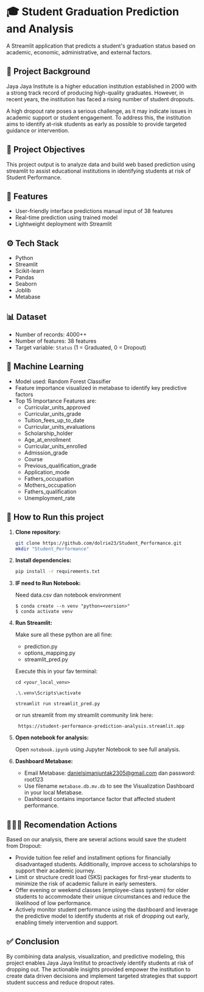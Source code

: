 # 🎓 Student Graduation Prediction and Analysis

A Streamlit application that predicts a student's graduation status
based on academic, economic, administrative, and external factors.

## 📌 Project Background
Jaya Jaya Institute is a higher education institution established in 2000
with a strong track record of producing high-quality graduates. 
However, in recent years, the institution has faced a rising number of student dropouts.

A high dropout rate poses a serious challenge, as it may indicate issues in academic support or student engagement.
To address this, the institution aims to identify at-risk students as early as possible to provide targeted guidance
or intervention.

## 📌 Project Objectives
This project output is to analyze data and build web based prediction using streamlit to assist educational institutions
in identifying students at risk of Student Performance.

## 📌 Features
- User-friendly interface predictions manual input of 38 features
- Real-time prediction using trained model
- Lightweight deployment with Streamlit

## ⚙️ Tech Stack
- Python
- Streamlit
- Scikit-learn
- Pandas
- Seaborn
- Joblib
- Metabase

## 📊 Dataset
- Number of records: 4000++
- Number of features: 38 features
- Target variable: `Status` (1 = Graduated, 0 = Dropout)

## 🤖 Machine Learning
- Model used: Random Forest Classifier
- Feature importance visualized in metabase to identify key predictive factors
- Top 15 Importance Features are:
  - Curricular_units_approved
  - Curricular_units_grade
  - Tuition_fees_up_to_date
  - Curricular_units_evaluations
  - Scholarship_holder
  - Age_at_enrollment
  - Curricular_units_enrolled
  - Admission_grade
  - Course
  - Previous_qualification_grade
  - Application_mode
  - Fathers_occupation
  - Mothers_occupation
  - Fathers_qualification
  - Unemployment_rate


## 🚀 How to Run this project

1. **Clone repository:**
    ```bash
    git clone https://github.com/dolrie23/Student_Performance.git
    mkdir "Student_Performance"
    ```

2. **Install dependencies:**
    ```bash
    pip install -r requirements.txt
    ```
   
3. **IF need to Run Notebook:**
   
     Need data.csv dan notebook environment
   
     ```
     $ conda create --n venv "python=<version>"
     $ conda activate venv
     ```
   
4. **Run Streamlit:**
     
    Make sure all these python are all fine:
     - prediction.py
     - options_mapping.py
     - streamlit_pred.py
   
     Execute this in your fav terminal:
      ```
      cd <your_local_venv>
   
      .\.venv\Scripts\activate
   
      streamlit run streamlit_pred.py
      ```
   
    or run streamlit from my streamlit community link here:
    ```
     https://student-performance-prediction-analysis.streamlit.app
    ```

5. **Open notebook for analysis:**
    
     Open `notebook.ipynb` using Jupyter Notebook to see full analysis.

6. **Dashboard Metabase:**
      
   - Email Metabase: danielsimanjuntak2305@gmail.com dan password: root123
   - Use filename `metabase.db.mv.db` to see the Visualization Dashboard in your local Metabase.
   - Dashboard contains importance factor that affected student performance.

## 🤸🏻‍♂️ Recomendation Actions

Based on our analysis, there are several actions would save the student from Dropout:

-  Provide tuition fee relief and installment options for financially disadvantaged students. Additionally, improve access to scholarships to support their academic journey.
- Limit or structure credit load (SKS) packages for first-year students to minimize the risk of academic failure in early semesters. 
- Offer evening or weekend classes (employee-class system) for older students to accommodate their unique circumstances and reduce the likelihood of low performance. 
- Actively monitor student performance using the dashboard and leverage the predictive model to identify students at risk of dropping out early, enabling timely intervention and support.

## ✅ Conclusion

By combining data analysis, visualization, and predictive modeling, this project enables Jaya Jaya Institut to 
proactively identify students at risk of dropping out. The actionable insights provided empower the institution 
to create data driven decisions and implement targeted strategies that support student success and reduce dropout rates.